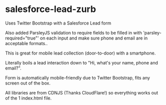 # salesforce-lead-zurb
Uses Twitter Bootstrap with a Salesforce Lead form

Also added ParsleyJS validation to require fields to be filled in with 'parsley-required="true"' on each input and make sure phone and email are in acceptable formats..

This is great for mobile lead collection (door-to-door) with a smartphone.

Literally boils a lead interaction down to "Hi, what's your name, phone and email?".

Form is automatically mobile-friendly due to Twitter Bootstrap, fits any screen out of the box.

All libraries are from CDNJS (Thanks CloudFlare!) so everything works out of the 1 index.html file.